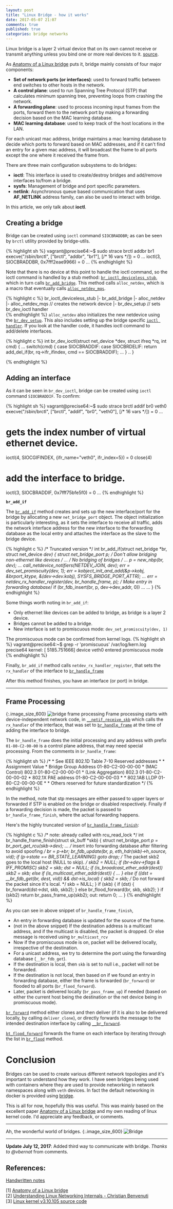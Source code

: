 ```yaml
---
layout: post
title: "Linux Bridge - how it works"
date: 2017-05-07 21:07
comments: true
published: true
categories: bridge networks
---
```



Linux bridge is a layer 2 virtual device that on its own cannot receive or transmit anything unless you bind one or more real devices to it. [source](//shop.oreilly.com/product/9780596002558.do).

As [Anatomy of a Linux bridge](https://wiki.aalto.fi/download/attachments/70789083/linux_bridging_final.pdf) puts it, bridge mainly consists of four major components:

- **Set of network ports (or interfaces)**: used to forward traffic between end switches to other hosts in the network.
- **A control plane**: used to run Spanning Tree Protocol (STP) that calculates minimum spanning tree, preventing loops from crashing the network.
- **A forwarding plane**: used to process incoming input frames from the ports, forward them to the network port by making a forwarding decision based on the MAC learning database.
- **MAC learning database**: used to keep track of the host locations in the LAN.

For each unicast mac address, bridge maintains a mac learning database to decide which ports to forward based on MAC addresses, and if it can't find an entry for a given mac address, it will broadcast the frame to all ports except the one where it received the frame from.

There are three main configuration subsystems to do bridges:
- **ioctl**: This interface is used to create/destroy bridges and add/remove interfaces to/from a bridge.
- **sysfs**: Management of bridge and port specific parameters.
- **netlink**: Asynchronous queue based communication that uses **AF_NETLINK** address family, can also be used to interact with bridge.

In this article, we only talk about **ioctl**.

## Creating a bridge

Bridge can be created using `ioctl` command `SIOCBRADDBR`; as can be seen by `brctl` utility provided by bridge-utils.

{% highlight sh %}
vagrant@precise64:~$ sudo strace brctl addbr br1
execve("/sbin/brctl", ["brctl", "addbr", "br1"], [/* 16 vars */]) = 0
...
ioctl(3, SIOCBRADDBR, 0x7fff2eae9966)   = 0
...
{% endhighlight %}

Note that there is no device at this point to handle the ioctl command, so the ioctl command is handled by a stub method: [`br_ioctl_deviceless_stub`](//elixir.free-electrons.com/linux/v3.10.105/source/net/bridge/br_ioctl.c#L351), which in turn calls [`br_add_bridge`](//elixir.free-electrons.com/linux/v3.10.105/source/net/bridge/br_if.c#L235). This method calls `alloc_netdev`, which is a macro that eventually calls [`alloc_netdev_mqs`](//elixir.free-electrons.com/linux/v3.10.105/source/net/core/dev.c#L5660).

{% highlight c %}
br_ioctl_deviceless_stub
  |- br_add_bridge
      |- alloc_netdev
           |- alloc_netdev_mqs  // creates the network device
              |- br_dev_setup // sets br_dev_ioctl handler               
{% endhighlight %}
`alloc_netdev` also initializes the new netdevice using the [`br_dev_setup`](//elixir.free-electrons.com/linux/v3.10.105/source/net/bridge/br_device.c#L335). This also includes setting up the bridge specific [`ioctl handler`](//elixir.free-electrons.com/linux/v3.10.105/source/net/bridge/br_ioctl.c#L379). If you look at the handler code, it handles ioctl command to add/delete interfaces.

{% highlight c %}
int br_dev_ioctl(struct net_device *dev, struct ifreq *rq, int cmd) {
    ...
    switch(cmd) {
	case SIOCBRADDIF:
	case SIOCBRDELIF:
		return add_del_if(br, rq->ifr_ifindex, cmd == SIOCBRADDIF);
    ...
    }
    ..
}

{% endhighlight %}

## Adding an interface
As it can be seen in `br_dev_ioctl`, bridge can be created using `ioctl` command `SIOCBRADDIF`. To confirm:


{% highlight sh %}
vagrant@precise64:~$ sudo strace brctl addif br0 veth0
execve("/sbin/brctl", ["brctl", "addif", "br0", "veth0"], [/* 16 vars */]) = 0
...
# gets the index number of virtual ethernet device.
ioctl(4, SIOCGIFINDEX, {ifr_name="veth0", ifr_index=5}) = 0
close(4)
 # add the interface to bridge.
ioctl(3, SIOCBRADDIF, 0x7fff75bfe5f0)   = 0
...
{% endhighlight %}

**`br_add_if`**

The [`br_add_if`](//elixir.free-electrons.com/linux/v3.10.105/source/net/bridge/br_if.c#L325) method creates and sets up the new interface/port for the bridge by allocating a new `net_bridge_port` object. The object initialization is particularly interesting, as it sets the interface to receive all traffic, adds the network interface address for the new interface to the forwarding database as the local entry and attaches the interface as the slave to the bridge device.

{% highlight c %}
/* Truncated version */
int br_add_if(struct net_bridge *br, struct net_device *dev)
{
	struct net_bridge_port *p;
	/* Don't allow bridging non-ethernet like devices */
    ...
	/* No bridging of bridges */
    ...
	p = new_nbp(br, dev);
    ...
	call_netdevice_notifiers(NETDEV_JOIN, dev);
	err = dev_set_promiscuity(dev, 1);
	err = kobject_init_and_add(&p->kobj, &brport_ktype, &(dev->dev.kobj),
				   SYSFS_BRIDGE_PORT_ATTR);
    ...
	err = netdev_rx_handler_register(dev, br_handle_frame, p);
    /* Make entry in forwarding database*/
	if (br_fdb_insert(br, p, dev->dev_addr, 0))
		...
    ...
}
{% endhighlight %}

Some things worth noting in `br_add_if`:

- Only ethernet like devices can be added to bridge, as bridge is a layer 2 device.
- Bridges cannot be added to a bridge.
- New interface is set to promiscuous mode: `dev_set_promiscuity(dev, 1)`

The promiscuous mode can be confirmed from kernel logs.
{% highlight sh %}
vagrant@precise64:~$ grep -r 'promiscuous' /var/log/kern.log
precise64 kernel: [ 5185.751666] device veth0 entered promiscuous mode
{% endhighlight %}

Finally, `br_add_if` method calls `netdev_rx_handler_register`, that sets the `rx_handler` of the interface to [`br_handle_frame`](//elixir.free-electrons.com/linux/v3.10.105/source/net/bridge/br_input.c#L153)

After this method finishes, you have an interface (or port) in bridge.

---

## Frame Processing

{:.image_size_600}
![bridge frame processing](https://gist.githubusercontent.com/goyalankit/6ea0ea8448ad1946e0791b308970a5d3/raw/cb59f23f7017edd47c075817aa2cdabb76bfa79d/frame_processing_bridge2.png)
Frame processing starts with device-independent network code, in [`__netif_receive_skb`](//elixir.free-electrons.com/linux/v3.10.105/source/net/core/dev.c#L3579) which calls the `rx_handler` of the interface, that was set to [`br_handle_frame`](//elixir.free-electrons.com/linux/v3.10.105/source/net/bridge/br_input.c#L153) at the time of adding the interface to bridge.

The `br_handle_frame` does the initial processing and any address with prefix `01-80-C2-00-00` is a control plane address, that may need special processing. From the comments in `br_handle_frame`:

{% highlight sh %}
    /*
    * See IEEE 802.1D Table 7-10 Reserved addresses
    *
    * Assignment		 		Value
    * Bridge Group Address		01-80-C2-00-00-00
    * (MAC Control) 802.3		01-80-C2-00-00-01
    * (Link Aggregation) 802.3	        01-80-C2-00-00-02
    * 802.1X PAE address		01-80-C2-00-00-03
    *
    * 802.1AB LLDP 		01-80-C2-00-00-0E
    *
    * Others reserved for future standardization
    */
{% endhighlight %}

In the method, note that stp messages are either passed to upper layers or forwarded if STP is enabled on the bridge or disabled respectively. Finally if a forwarding decision is made, the packet is passed to `br_handle_frame_finish`, where the actual forwarding happens.

Here's the highly truncated version of [`br_handle_frame_finish`](//elixir.free-electrons.com/linux/v3.10.105/source/net/bridge/br_input.c#L60):

{% highlight c %}
/* note: already called with rcu_read_lock */
int br_handle_frame_finish(struct sk_buff *skb)
{
    struct net_bridge_port *p = br_port_get_rcu(skb->dev);
    ...
	/* insert into forwarding database after filtering to avoid spoofing */
	br = p->br;
	br_fdb_update(br, p, eth_hdr(skb)->h_source, vid);
	if (p->state == BR_STATE_LEARNING)
		goto drop;
	/* The packet skb2 goes to the local host (NULL to skip). */
	skb2 = NULL;
	if (br->dev->flags & IFF_PROMISC)
		skb2 = skb;
	dst = NULL;
	if (is_broadcast_ether_addr(dest))
		skb2 = skb;
	else if (is_multicast_ether_addr(dest)) {
        ...
	} else if ((dst = __br_fdb_get(br, dest, vid)) &&
			dst->is_local) {
		skb2 = skb;
		/* Do not forward the packet since it's local. */
		skb = NULL;
	}
	if (skb) {
		if (dst) {
			br_forward(dst->dst, skb, skb2);
		} else
			br_flood_forward(br, skb, skb2);
	}
	if (skb2)
		return br_pass_frame_up(skb2);
out:
	return 0;
    ...
}
{% endhighlight %}

As you can see in above snippet of `br_handle_frame_finish`, 
- An entry in forwarding database is updated for the source of the frame.
- (not in the above snippet) If the destination address is a multicast address, and if the multicast is disabled, the packet is dropped. Or else message is received using `br_multicast_rcv`
- Now if the promiscuous mode is on, packet will be delivered locally, irrespective of the destination.
- For a unicast address, we try to determine the port using the forwarding database (`__br_fdb_get`).
- If the destination is local, then `skb` is set to null i.e., packet will not be forwarded.
- If the destination is not local, then based on if we found an entry in forwarding database, either the frame is forwarded (`br_forward`) or flooded to all ports (`br_flood_forward`).
- Later, packet is delivered locally (`br_pass_frame_up`) if needed (based on either the current host being the destination or the net device being in promiscuous mode).

[`br_forward`](//elixir.free-electrons.com/linux/v3.10.105/source/net/bridge/br_forward.c#L120) method either clones and then deliver (if it is also to be delivered locally, by calling `deliver_clone`), or directly forwards the message to the intended destination interface by calling [`__br_forward`](//elixir.free-electrons.com/linux/v3.10.105/source/net/bridge/br_forward.c#L87).

[`bt_flood_forward`](//elixir.free-electrons.com/linux/v3.10.105/source/net/bridge/br_forward.c#L212) forwards the frame on each interface by iterating through the list in [`br_flood`](//elixir.free-electrons.com/linux/v3.10.105/source/net/bridge/br_forward.c#L212) method.

# Conclusion

Bridges can be used to create various different network topologies and it's important to understand how they work. I have seen bridges being used with containers where they are used to provide networking in network namespaces along with `veth` devices. In fact the default networking in docker is provided using [bridge](https://docs.docker.com/engine/userguide/networking/#default-networks).

This is all for now, hopefully this was useful. This was mainly based on the excellent paper [Anatomy of a Linux bridge](https://wiki.aalto.fi/download/attachments/70789083/linux_bridging_final.pdf) and my own reading of linux kernel code. I'd appreciate any feedback, or comments.

---

Ah, the wonderful world of bridges.
{:.image_size_600}
![Bridge](https://gist.githubusercontent.com/goyalankit/6ea0ea8448ad1946e0791b308970a5d3/raw/bfa531da40571bdd72c21b752abb6768d346cb70/sf_bridge.jpg)


---

**Update July 12, 2017**: Added third way to communicate with bridge. *Thanks to @vbernat* from comments.


## References:
[Handwritten notes](//goyalankit.com/blog/linux-bridge-notes)

[1] [Anatomy of a Linux bridge](https://wiki.aalto.fi/download/attachments/70789083/linux_bridging_final.pdf)<br/>
[2] [Understanding Linux Networking Internals - Christian Benvenuti](//shop.oreilly.com/product/9780596002558.do)<br/>
[3] [Linux kernel v3.10.105 source code](//elixir.free-electrons.com/linux/v3.10.105/source)
